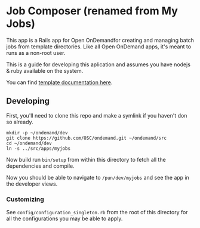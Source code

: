 # Job Composer (renamed from My Jobs)

This app is a Rails app for Open OnDemandfor creating and managing batch jobs
from template directories. Like all Open OnDemand apps, it's meant to runs as a non-root user.

This is a guide for developing this aplication and assumes you have nodejs & ruby available on the system.

You can find [template documentation here](https://osc.github.io/ood-documentation/latest/customization.html#custom-job-composer-templates).

## Developing

First, you'll need to clone this repo and make a symlink if you haven't don so already.

```text
mkdir -p ~/ondemand/dev
git clone https://github.com/OSC/ondemand.git ~/ondemand/src
cd ~/ondemand/dev
ln -s ../src/apps/myjobs
```

Now build run `bin/setup` from within this directory to fetch all the dependencies
and compile.

Now you should be able to navigate to `/pun/dev/myjobs` and see the app
in the developer views.

### Customizing

See `config/configuration_singleton.rb` from the root of this directory for all
the configurations you may be able to apply.
